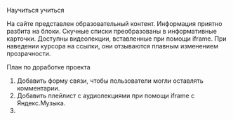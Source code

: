 Научиться учиться

На сайте представлен образовательный контент. Информация приятно разбита на блоки. Скучные списки преобразованы в информативные карточки.
Доступны видеолекции, вставленные при помощи iframe. При наведении курсора на ссылки, они отзываются плавным изменением прозрачности.

План по доработке проекта
1. Добавить форму связи, чтобы пользователи могли оставлять комментарии.
2. Добавить плейлист с аудиолекциями при помощи iframe c Яндекс.Музыка.
3.

